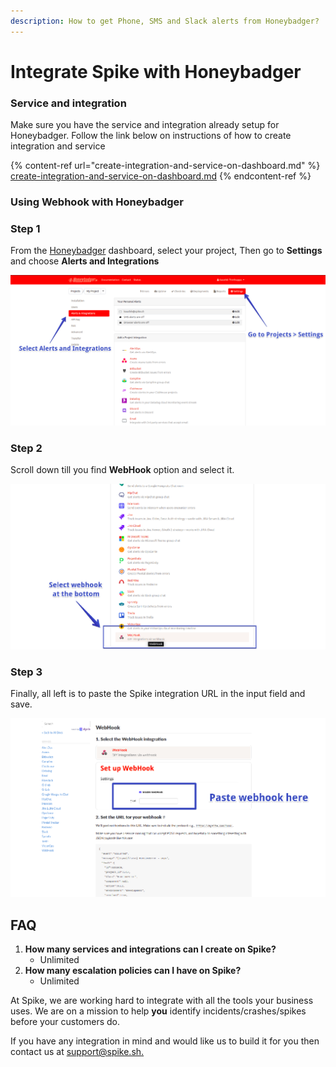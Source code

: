 ```yaml
---
description: How to get Phone, SMS and Slack alerts from Honeybadger?
---
```


# Integrate Spike with Honeybadger

### Service and integration

Make sure you have the service and integration already setup for Honeybadger. Follow the link below on instructions of how to create integration and service

{% content-ref url="create-integration-and-service-on-dashboard.md" %}
[create-integration-and-service-on-dashboard.md](create-integration-and-service-on-dashboard.md)
{% endcontent-ref %}



### Using Webhook with Honeybadger

### Step 1

From the [Honeybadger](https://app.honeybadger.io/) dashboard, select your project, Then go to **Settings** and choose **Alerts and Integrations**

![Select Alerts and Integrations](<../.gitbook/assets/image (25).png>)



### Step 2

Scroll down till you find **WebHook** option and select it.

![Select WebHook from the list](<../.gitbook/assets/image (26).png>)

###

### Step 3

Finally, all left is to paste the Spike integration URL in the input field and save.

![Paste the Integration URL](<../.gitbook/assets/image (27).png>)



## FAQ

1. **How many services and integrations can I create on Spike?**
   * Unlimited
2. **How many escalation policies can I have on Spike?**
   * Unlimited

At Spike, we are working hard to integrate with all the tools your business uses. We are on a mission to help **you** identify incidents/crashes/spikes before your customers do.

If you have any integration in mind and would like us to build it for you then contact us at [support@spike.sh.](mailto:support@spike.sh)
